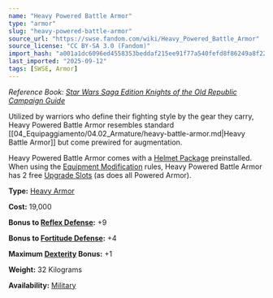 ```yaml
---
name: "Heavy Powered Battle Armor"
type: "armor"
slug: "heavy-powered-battle-armor"
source_url: "https://swse.fandom.com/wiki/Heavy_Powered_Battle_Armor"
source_license: "CC BY-SA 3.0 (Fandom)"
import_hash: "a001a1dc6096ed4558353beddaf215ee91f77a540fefd8f86249a8f2248747a4"
last_imported: "2025-09-12"
tags: [SWSE, Armor]
---
```

*Reference Book: [Star Wars Saga Edition Knights of the Old Republic Campaign Guide](https://swse.fandom.com/wiki/Star_Wars_Saga_Edition_Knights_of_the_Old_Republic_Campaign_Guide)*

Utilized by warriors who define their fighting style by the gear they carry, Heavy Powered Battle Armor resembles standard [[04_Equipaggiamento/04.02_Armature/heavy-battle-armor.md|Heavy Battle Armor]] but come prewired for augmentation.

Heavy Powered Battle Armor comes with a [Helmet Package](https://swse.fandom.com/wiki/Helmet_Package) preinstalled. When using the [Equipment Modification](https://swse.fandom.com/wiki/Equipment_Modification) rules, Heavy Powered Battle Armor has 2 free [Upgrade Slots](https://swse.fandom.com/wiki/Upgrade_Slots) (as does all Powered Armor).

**Type:** [Heavy Armor](https://swse.fandom.com/wiki/Heavy_Armor)

**Cost:** 19,000

**Bonus to [Reflex Defense](https://swse.fandom.com/wiki/Reflex_Defense):** +9

**Bonus to [Fortitude Defense](https://swse.fandom.com/wiki/Fortitude_Defense):** +4

**Maximum [Dexterity](https://swse.fandom.com/wiki/Dexterity) Bonus:** +1

**Weight:** 32 Kilograms

**Availability:** [Military](https://swse.fandom.com/wiki/Military)